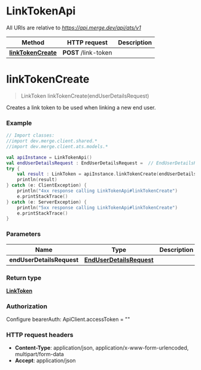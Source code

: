 # LinkTokenApi

All URIs are relative to *https://api.merge.dev/api/ats/v1*

Method | HTTP request | Description
------------- | ------------- | -------------
[**linkTokenCreate**](LinkTokenApi.md#linkTokenCreate) | **POST** /link-token | 


<a name="linkTokenCreate"></a>
# **linkTokenCreate**
> LinkToken linkTokenCreate(endUserDetailsRequest)



Creates a link token to be used when linking a new end user.

### Example
```kotlin
// Import classes:
//import dev.merge.client.shared.*
//import dev.merge.client.ats.models.*

val apiInstance = LinkTokenApi()
val endUserDetailsRequest : EndUserDetailsRequest =  // EndUserDetailsRequest | 
try {
    val result : LinkToken = apiInstance.linkTokenCreate(endUserDetailsRequest)
    println(result)
} catch (e: ClientException) {
    println("4xx response calling LinkTokenApi#linkTokenCreate")
    e.printStackTrace()
} catch (e: ServerException) {
    println("5xx response calling LinkTokenApi#linkTokenCreate")
    e.printStackTrace()
}
```

### Parameters

Name | Type | Description  | Notes
------------- | ------------- | ------------- | -------------
 **endUserDetailsRequest** | [**EndUserDetailsRequest**](EndUserDetailsRequest.md)|  |

### Return type

[**LinkToken**](LinkToken.md)

### Authorization


Configure bearerAuth:
    ApiClient.accessToken = ""

### HTTP request headers

 - **Content-Type**: application/json, application/x-www-form-urlencoded, multipart/form-data
 - **Accept**: application/json

